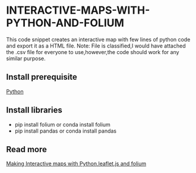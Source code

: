 # INTERACTIVE-MAPS-WITH-PYTHON-AND-FOLIUM
This code snippet creates an interactive map with few lines of python code and export it as a HTML file.
Note: File is classified,I would have attached the .csv file for everyone to use,however,the code should work for any similar purpose.

## Install prerequisite
[Python](Python.org)

## Install libraries
* pip install folium or conda install folium
* pip install pandas or conda install pandas

## Read more
[Making Interactive maps with Python,leaflet.js and folium](https://codeburst.io/how-i-understood-displaying-interactive-maps-using-python-leaflet-js-and-folium-bd9b98c26e0e)
